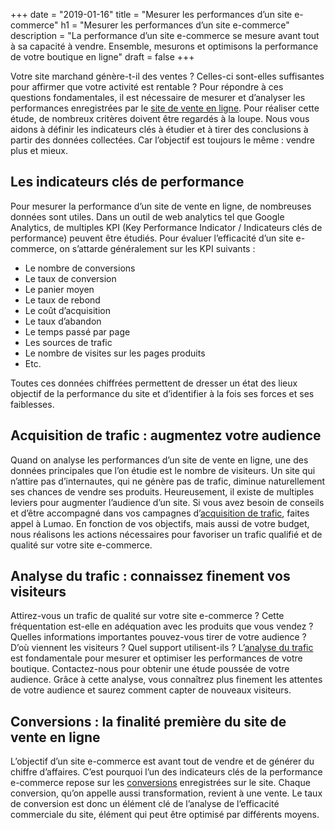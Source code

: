 +++
date = "2019-01-16"
title = "Mesurer les performances d’un site e-commerce"
h1 = "Mesurer les performances d’un site e-commerce"
description = "La performance d’un site e-commerce se mesure avant tout à sa capacité à vendre. Ensemble, mesurons et optimisons la performance de votre boutique en ligne"
draft = false
+++

Votre site marchand génère-t-il des ventes ? Celles-ci sont-elles suffisantes pour affirmer que votre activité est rentable ? Pour répondre à ces questions fondamentales, il est nécessaire de mesurer et d’analyser les performances enregistrées par le [site de vente en ligne](/ecommerce/). Pour réaliser cette étude, de nombreux critères doivent être regardés à la loupe. Nous vous aidons à définir les indicateurs clés à étudier et à tirer des conclusions à partir des données collectées. Car l’objectif est toujours le même : vendre plus et mieux.

## Les indicateurs clés de performance

Pour mesurer la performance d’un site de vente en ligne, de nombreuses données sont utiles. Dans un outil de web analytics tel que Google Analytics, de multiples KPI (Key Performance Indicator / Indicateurs clés de performance) peuvent être étudiés. Pour évaluer l’efficacité d’un site e-commerce, on s’attarde généralement sur les KPI suivants :

-	Le nombre de conversions
-	Le taux de conversion
-	Le panier moyen
-	Le taux de rebond
-	Le coût d’acquisition
-	Le taux d’abandon
-	Le temps passé par page
-	Les sources de trafic
-	Le nombre de visites sur les pages produits
-	Etc.

Toutes ces données chiffrées permettent de dresser un état des lieux objectif de la performance du site et d’identifier à la fois ses forces et ses faiblesses.

## Acquisition de trafic : augmentez votre audience

Quand on analyse les performances d’un site de vente en ligne, une des données principales que l’on étudie est le nombre de visiteurs. Un site qui n’attire pas d’internautes, qui ne génère pas de trafic, diminue naturellement ses chances de vendre ses produits. Heureusement, il existe de multiples leviers pour augmenter l’audience d’un site. Si vous avez besoin de conseils et d’être accompagné dans vos campagnes d’[acquisition de trafic](/ecommerce/performance/acquisition/), faites appel à Lumao. En fonction de vos objectifs, mais aussi de votre budget, nous réalisons les actions nécessaires pour favoriser un trafic qualifié et de qualité sur votre site e-commerce.

## Analyse du trafic : connaissez finement vos visiteurs

Attirez-vous un trafic de qualité sur votre site e-commerce ? Cette fréquentation est-elle en adéquation avec les produits que vous vendez ? Quelles informations importantes pouvez-vous tirer de votre audience ? D’où viennent les visiteurs ? Quel support utilisent-ils ? L’[analyse du trafic](/ecommerce/performance/analyse-trafic/) est fondamentale pour mesurer et optimiser les performances de votre boutique. Contactez-nous pour obtenir une étude poussée de votre audience. Grâce à cette analyse, vous connaîtrez plus finement les attentes de votre audience et saurez comment capter de nouveaux visiteurs.

## Conversions : la finalité première du site de vente en ligne

L’objectif d’un site e-commerce est avant tout de vendre et de générer du chiffre d’affaires. C’est pourquoi l’un des indicateurs clés de la performance e-commerce repose sur les [conversions](/ecommerce/performance/conversion/) enregistrées sur le site. Chaque conversion, qu’on appelle aussi transformation, revient à une vente. Le taux de conversion est donc un élément clé de l’analyse de l’efficacité commerciale du site, élément qui peut être optimisé par différents moyens.
